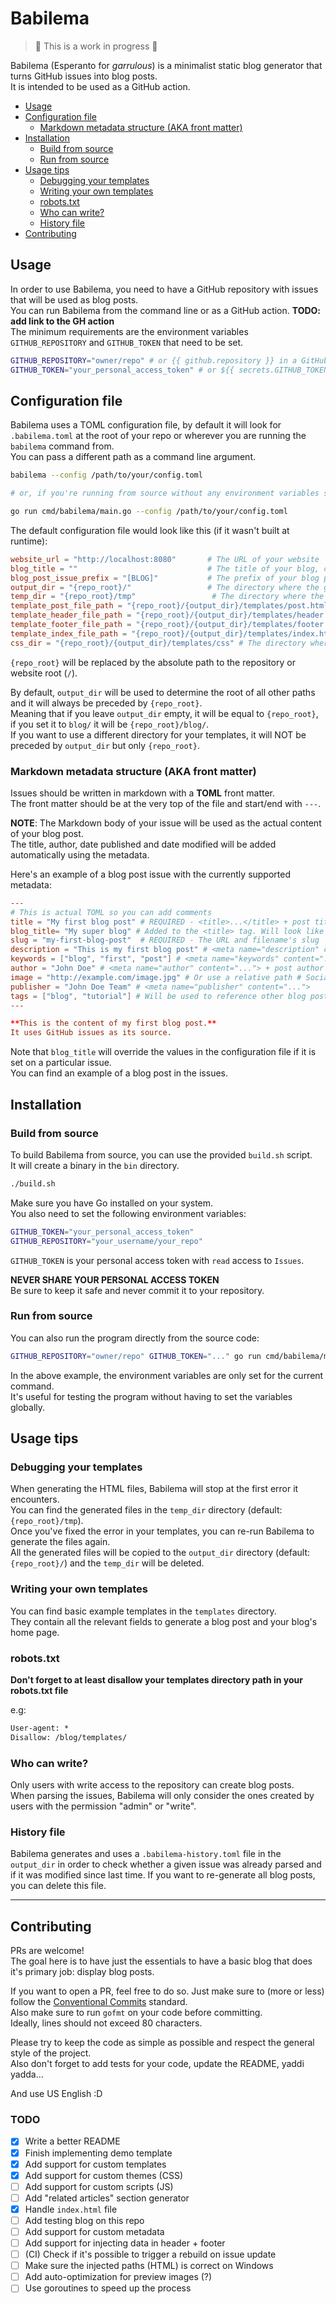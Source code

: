 # Babilema

  
> 🚧 This is a work in progress 🚧  
  

Babilema (Esperanto for _garrulous_) is a minimalist static blog generator that
turns GitHub issues into blog posts.  
It is intended to be used as a GitHub action.

- [Usage](#usage)
- [Configuration file](#configuration-file)
  * [Markdown metadata structure (AKA front matter)](#markdown-metadata-structure-aka-front-matter)
- [Installation](#installation)
  * [Build from source](#build-from-source)
  * [Run from source](#run-from-source)
- [Usage tips](#usage-tips)
  * [Debugging your templates](#debugging-your-templates)
  * [Writing your own templates](#writing-your-own-templates)
  * [robots.txt](#robotstxt)
  * [Who can write?](#who-can-write)
  * [History file](#history-file)
- [Contributing](#contributing)

## Usage
In order to use Babilema, you need to have a GitHub repository with issues that will be used as blog posts.  
You can run Babilema from the command line or as a GitHub action. **TODO: add link to the GH action**  
The minimum requirements are the environment variables `GITHUB_REPOSITORY` and `GITHUB_TOKEN` that need to be set.  

```bash
GITHUB_REPOSITORY="owner/repo" # or {{ github.repository }} in a GitHub action
GITHUB_TOKEN="your_personal_access_token" # or ${{ secrets.GITHUB_TOKEN }} in a GitHub action
```

## Configuration file
Babilema uses a TOML configuration file, by default it will look for
`.babilema.toml` at the root of your repo or wherever you are running the `babilema` command from.  
You can pass a different path as a command line argument.
```bash
babilema --config /path/to/your/config.toml

# or, if you're running from source without any environment variables set

go run cmd/babilema/main.go --config /path/to/your/config.toml
```

The default configuration file would look like this (if it wasn't built at runtime):
```toml 
website_url = "http://localhost:8080"       # The URL of your website
blog_title = ""                             # The title of your blog, can be overwritten per issue
blog_post_issue_prefix = "[BLOG]"           # The prefix of your blog post issues title
output_dir = "{repo_root}/"                 # The directory where the generated html files will be saved
temp_dir = "{repo_root}/tmp"                 # The directory where the temporary files will be saved
template_post_file_path = "{repo_root}/{output_dir}/templates/post.html"
template_header_file_path = "{repo_root}/{output_dir}/templates/header.html"
template_footer_file_path = "{repo_root}/{output_dir}/templates/footer.html"
template_index_file_path = "{repo_root}/{output_dir}/templates/index.html" # Your blog's homepage file
css_dir = "{repo_root}/{output_dir}/templates/css" # The directory where the CSS files are stored (if any)
```

`{repo_root}` will be replaced by the absolute path to the repository or website root (`/`).  

By default, `output_dir` will be used to determine the root of all other paths and it will always be preceded by `{repo_root}`.  
Meaning that if you leave `output_dir` empty, it will be equal to `{repo_root}`, if you set it to `blog/` it will be `{repo_root}/blog/`.  
If you want to use a different directory for your templates, it will NOT be preceded by `output_dir` but only `{repo_root}`.  

### Markdown metadata structure (AKA front matter)
Issues should be written in markdown with a **TOML** front matter.  
The front matter should be at the very top of the file and start/end with `---`.  

**NOTE**: The Markdown body of your issue will be used as the actual content of your blog post.  
The title, author, date published and date modified will be added automatically using the metadata.  

Here's an example of a blog post issue with the currently supported metadata:  
```toml
---
# This is actual TOML so you can add comments
title = "My first blog post" # REQUIRED - <title>...</title> + post title
blog_title= "My super blog" # Added to the <title> tag. Will look like <title>My first blog post - My super blog</title>
slug = "my-first-blog-post"  # REQUIRED - The URL and filename's slug
description = "This is my first blog post" # <meta name="description" content="...">
keywords = ["blog", "first", "post"] # <meta name="keywords" content="...">
author = "John Doe" # <meta name="author" content="..."> + post author
image = "http://example.com/image.jpg" # Or use a relative path # Social media/SEO image
publisher = "John Doe Team" # <meta name="publisher" content="...">
tags = ["blog", "tutorial"] # Will be used to reference other blog posts
---

**This is the content of my first blog post.**  
It uses GitHub issues as its source.  
```

Note that `blog_title` will override the values in the configuration file if it 
is set on a particular issue.  
You can find an example of a blog post in the issues.  

## Installation
### Build from source
To build Babilema from source, you can use the provided `build.sh` script.  
It will create a binary in the `bin` directory.  
```bash
./build.sh
```

Make sure you have Go installed on your system.  
You also need to set the following environment variables:  
```bash
GITHUB_TOKEN="your_personal_access_token"
GITHUB_REPOSITORY="your_username/your_repo"
```

`GITHUB_TOKEN` is your personal access token with `read` access to `Issues`.  

**NEVER SHARE YOUR PERSONAL ACCESS TOKEN**  
Be sure to keep it safe and never commit it to your repository.  

### Run from source
You can also run the program directly from the source code:  
```bash
GITHUB_REPOSITORY="owner/repo" GITHUB_TOKEN="..." go run cmd/babilema/main.go
```
In the above example, the environment variables are only set for the current command.  
It's useful for testing the program without having to set the variables globally.  

## Usage tips
### Debugging your templates
When generating the HTML files, Babilema will stop at the first error it encounters.  
You can find the generated files in the `temp_dir` directory (default: `{repo_root}/tmp`).  
Once you've fixed the error in your templates, you can re-run Babilema to generate the files again.  
All the generated files will be copied to the `output_dir` directory (default: `{repo_root}/`) and the `temp_dir` will be deleted.  

### Writing your own templates
You can find basic example templates in the `templates` directory.  
They contain all the relevant fields to generate a blog post and your blog's home page.  

### robots.txt
**Don't forget to at least disallow your templates directory path in your
robots.txt file**

e.g:  
```txt
User-agent: *
Disallow: /blog/templates/
```

### Who can write?
Only users with write access to the repository can create blog posts.  
When parsing the issues, Babilema will only consider the ones created by users with the permission "admin" or "write".    

### History file

Babilema generates and uses a `.babilema-history.toml` file in the `output_dir` in order to
check whether a given issue was already parsed and if it was modified since
last time.  If you want to re-generate all blog posts, you can delete this
file.

---
## Contributing
PRs are welcome!  
The goal here is to have just the essentials to have a basic blog that does it's primary job: display blog posts.  

If you want to open a PR, feel free to do so. 
Just make sure to (more or less) follow the [Conventional Commits](https://www.conventionalcommits.org/en/v1.0.0/) standard.  
Also make sure to run `gofmt` on your code before committing.  
Ideally, lines should not exceed 80 characters.  

Please try to keep the code as simple as possible and respect the general style of the project.  
Also don't forget to add tests for your code, update the README, yaddi yadda...

And use US English :D  

### TODO

- [x] Write a better README
- [x] Finish implementing demo template
- [x] Add support for custom templates
- [x] Add support for custom themes (CSS)
- [ ] Add support for custom scripts (JS)
- [ ] Add "related articles" section generator
- [x] Handle `index.html` file
- [ ] Add testing blog on this repo
- [ ] Add support for custom metadata
- [ ] Add support for injecting data in header + footer
- [ ] (CI) Check if it's possible to trigger a rebuild on issue update
- [ ] Make sure the injected paths (HTML) is correct on Windows
- [ ] Add auto-optimization for preview images (?)
- [ ] Use goroutines to speed up the process
